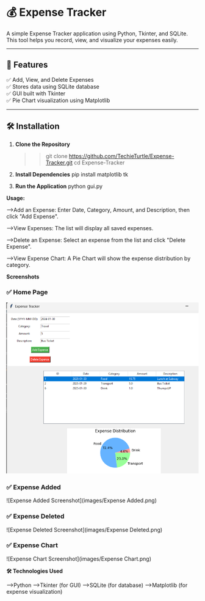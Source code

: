# 💰 Expense Tracker  

A simple Expense Tracker application using Python, Tkinter, and SQLite. This tool helps you record, view, and visualize your expenses easily.

---

## 📌 Features  
✅ Add, View, and Delete Expenses  
✅ Stores data using SQLite database  
✅ GUI built with Tkinter  
✅ Pie Chart visualization using Matplotlib  

---

## 🛠 Installation  

1. **Clone the Repository**  
   >>git clone https://github.com/TechieTurtle/Expense-Tracker.git
   >>cd Expense-Tracker

2. **Install Dependencies** 
    pip install matplotlib tk

3. **Run the Application**
    python gui.py

**Usage:**

-->Add an Expense: Enter Date, Category, Amount, and Description, then click "Add Expense".

-->View Expenses: The list will display all saved expenses.

-->Delete an Expense: Select an expense from the list and click "Delete Expense".

-->View Expense Chart: A Pie Chart will show the expense distribution by category.

**Screenshots**

### ✅ Home Page
![Home Page Screenshot](images/Home.png)  

### ✅ Expense Added  
![Expense Added Screenshot](images/Expense Added.png)

### ✅ Expense Deleted  
![Expense Deleted Screenshot](images/Expense Deleted.png)

### ✅ Expense Chart  
![Expense Chart Screenshot](images/Expense Chart.png)


**🛠 Technologies Used**

-->Python
-->Tkinter (for GUI)
-->SQLite (for database)
-->Matplotlib (for expense visualization)
